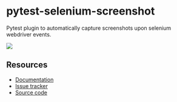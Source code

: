 # pytest-selenium-screenshot

Pytest plugin to automatically capture screenshots upon selenium webdriver events.

![](https://img.shields.io/badge/license-MIT%202.0-blue.svg)

## Resources ##

- [Documentation](https://pytest-selenium-screenshot.readthedocs.io/en/1.0.x/)
- [Issue tracker](https://github.com/harmin-parra/pytest-selenium-screenshot/issues)
- [Source code](https://github.com/harmin-parra/pytest-selenium-screenshot)